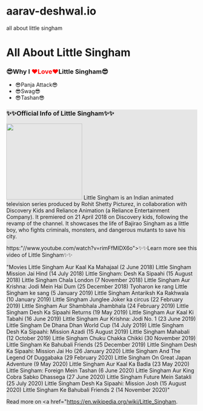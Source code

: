 # aarav-deshwal.io
all about little singham <!doctype html>

<title>CSS width, height, and overflow</title> <style> .lovey-dovey { color: red; }
    #official-info {
        background: rgb(230, 230, 230);
    }
</style>
<h1>All About Little Singham</h1>

<h3>😎Why I <span class="lovey-dovey">❤Love❤</span>Little Singham😎 </h3>
<ul>
    <li>😎Panja Attack😎
    <li>😎Swag😎
    <li>😎Tashan😎
</ul>


<div id="official-info"><h3>✨✨Official Info of Little Singham✨✨</h3>
<p><img src="https://https://www.filmcompanion.in/wp-content/uploads/2019/11/Film-companion-netflix-kid-singham-inline-image-2-1.jpg" width="200"> Little Singham is an Indian animated television series produced by Rohit Shetty Picturez, in collaboration with Discovery Kids and Reliance Animation (a Reliance Entertainment Company). It premiered on 21 April 2018 on Discovery kids, following the revamp of the channel. It showcases the life of Bajirao Singham as a little boy, who fights criminals, monsters, and dangerous mutants to save his city. </p>
<p>https:"//www.youtube.com/watch?v=rimFfMIDX6o">✨✨Learn more see this video of Little Singham✨✨</p>
<p>"Movies
Little Singham Aur Kaal Ka Mahajaal (2 June 2018) Little Singham Mission Jai Hind (14 July 2018) Little Singham: Desh Ka Sipaahi (15 August 2018) Little Singham Chala London (7 November 2018) Little Singham Aur Krishna: Jodi Mein Hai Dum (25 December 2018) Tyoharon ke rang Little Singham ke sang (5 January 2019) Little Singham Antariksh Ka Rakhwala (10 January 2019) Little Singham Junglee Joker ka circus (22 February 2019) Little Singham Aur Shambhala Jhambhala (24 February 2019) Little Singham Desh Ka Sipaahi Returns (19 May 2019) Little Singham Aur Kaal Ki Tabahi (16 June 2019) Little Singham Aur Krishna: Jodi No. 1 (23 June 2019) Little Singham De Dhana Dhan World Cup (14 July 2019) Little Singham Desh Ka Sipaahi: Mission Azadi (15 August 2019) Little Singham Mahabali (12 October 2019) Little Singham Chuku Chakka Chikki (30 November 2019) Little Singham Ke Bahubali Friends (25 December 2019) Little Singham Desh Ka Sipaahi: Mission Jai Ho (26 January 2020) Little Singham And The Legend Of Duggabaka (29 February 2020) Little Singham On Great Japan Adventure (9 May 2020) Little Singham Aur Kaal Ka Badla (23 May 2020) Little Singham: Foreign Mein Tashan (6 June 2020) Little Singham Aur King Cobra Sabko Dhassega (27 June 2020) Little Singham Future Mein Satakli (25 July 2020) Little Singham Desh Ka Sipaahi: Mission Josh (15 August 2020) Little Singham Ke Bahubali Friends 2 (14 November 2020)"

Read more on <a href="https://en.wikipedia.org/wiki/Little_Singham</a>.
